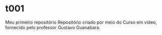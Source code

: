 # t001
 Meu primeiro repositório
 Repositório criado por meio do Curso em vídeo, fornecido pelo professor Gustavo Guanabara.
